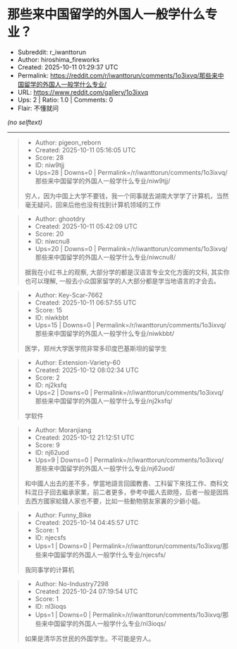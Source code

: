 # 那些来中国留学的外国人一般学什么专业？

- Subreddit: r_iwanttorun
- Author: hiroshima_fireworks
- Created: 2025-10-11 01:29:37 UTC
- Permalink: https://reddit.com/r/iwanttorun/comments/1o3ixvq/那些来中国留学的外国人一般学什么专业/
- URL: https://www.reddit.com/gallery/1o3ixvq
- Ups: 2 | Ratio: 1.0 | Comments: 0
- Flair: 不懂就问

_(no selftext)_

---

> - Author: pigeon_reborn
> - Created: 2025-10-11 05:16:05 UTC
> - Score: 28
> - ID: niw9tjj
> - Ups=28 | Downs=0 | Permalink=/r/iwanttorun/comments/1o3ixvq/那些来中国留学的外国人一般学什么专业/niw9tjj/
>
> 穷人，因为中国上大学不要钱，我一个同事就去湖南大学学了计算机，当然毫无疑问，回来后他也没有找到计算机领域的工作

> - Author: ghootdry
> - Created: 2025-10-11 05:42:09 UTC
> - Score: 20
> - ID: niwcnu8
> - Ups=20 | Downs=0 | Permalink=/r/iwanttorun/comments/1o3ixvq/那些来中国留学的外国人一般学什么专业/niwcnu8/
>
> 据我在小红书上的观察,  大部分学的都是汉语言专业文化方面的文科,  其实你也可以理解, 一般去小众国家留学的人大部分都是学当地语言的才会去。

> - Author: Key-Scar-7662
> - Created: 2025-10-11 06:57:55 UTC
> - Score: 15
> - ID: niwkbbt
> - Ups=15 | Downs=0 | Permalink=/r/iwanttorun/comments/1o3ixvq/那些来中国留学的外国人一般学什么专业/niwkbbt/
>
> 医学，郑州大学医学院非常多印度巴基斯坦的留学生

> - Author: Extension-Variety-60
> - Created: 2025-10-12 08:02:34 UTC
> - Score: 2
> - ID: nj2ksfq
> - Ups=2 | Downs=0 | Permalink=/r/iwanttorun/comments/1o3ixvq/那些来中国留学的外国人一般学什么专业/nj2ksfq/
>
> 学软件

> - Author: Moranjiang
> - Created: 2025-10-12 21:12:51 UTC
> - Score: 9
> - ID: nj62uod
> - Ups=9 | Downs=0 | Permalink=/r/iwanttorun/comments/1o3ixvq/那些来中国留学的外国人一般学什么专业/nj62uod/
>
> 和中國人出去的差不多，學當地語言回國教書、工科留下來找工作、商科文科混日子回去繼承家業，前二者更多，參考中國人去歐陸，后者一般是因爲去西方國家給錢人家也不要，比如一些動物朋友家裏的少爺小姐。

> - Author: Funny_Bike
> - Created: 2025-10-14 04:45:57 UTC
> - Score: 1
> - ID: njecsfs
> - Ups=1 | Downs=0 | Permalink=/r/iwanttorun/comments/1o3ixvq/那些来中国留学的外国人一般学什么专业/njecsfs/
>
> 我同事学的计算机

> - Author: No-Industry7298
> - Created: 2025-10-24 07:19:54 UTC
> - Score: 1
> - ID: nl3ioqs
> - Ups=1 | Downs=0 | Permalink=/r/iwanttorun/comments/1o3ixvq/那些来中国留学的外国人一般学什么专业/nl3ioqs/
>
> 如果是清华苏世民的外国学生。不可能是穷人。
